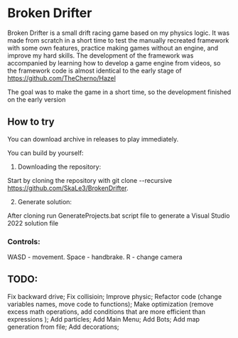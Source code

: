 # Broken Drifter

Broken Drifter is a small drift racing game based on my physics logic. It was made from scratch in a short time to test the manually recreated framework with some own features, practice making games without an engine, and improve my hard skills. The development of the framework was accompanied by learning how to develop a game engine from videos, so the framework code is almost identical to the early stage of https://github.com/TheCherno/Hazel

The goal was to make the game in a short time, so the development finished on the early version
## How to try
You can download archive in releases to play immediately.

You can build by yourself:
1. Downloading the repository:

  Start by cloning the repository with git clone --recursive https://github.com/SkaLe3/BrokenDrifter.
  
2. Generate solution:

  After cloning run GenerateProjects.bat script file to generate a Visual Studio 2022 solution file

### Controls:

WASD - movement. Space - handbrake. R - change camera

## TODO:

Fix backward drive;
Fix collisioin;
Improve physic;
Refactor code (change variables names, move code to functions);
Make optimization (remove excess math operations, add conditions that are more efficient than expressions );
Add particles;
Add Main Menu;
Add Bots;
Add map generation from file;
Add decorations;

